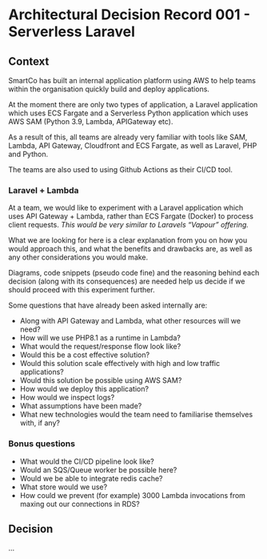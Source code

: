 # Architectural Decision Record 001 - Serverless Laravel

## Context

SmartCo has built an internal application platform using AWS to help teams within the organisation quickly build and deploy applications.

At the moment there are only two types of application, a Laravel application which uses ECS Fargate and a Serverless Python application which uses AWS SAM (Python 3.9, Lambda, APIGateway etc).

As a result of this, all teams are already very familiar with tools like SAM, Lambda, API Gateway, Cloudfront and ECS Fargate, as well as Laravel, PHP and Python.

The teams are also used to using Github Actions as their CI/CD tool.

### Laravel + Lambda

At a team, we would like to experiment with a Laravel application which uses API Gateway + Lambda, rather than ECS Fargate (Docker) to process client requests. _This would be very similar to Laravels “Vapour” offering._

What we are looking for here is a clear explanation from you on how you would approach this, and what the benefits and drawbacks are, as well as any other considerations you would make.

Diagrams, code snippets (pseudo code fine) and the reasoning behind each decision (along with its consequences) are needed help us decide if we should proceed with this experiment further.

Some questions that have already been asked internally are:

* Along with API Gateway and Lambda, what other resources will we need?
* How will we use PHP8.1 as a runtime in Lambda?
* What would the request/response flow look like?
* Would this be a cost effective solution?
* Would this solution scale effectively with high and low traffic applications?
* Would this solution be possible using AWS SAM?
* How would we deploy this application?
* How would we inspect logs?
* What assumptions have been made?
* What new technologies would the team need to familiarise themselves with, if any?

### Bonus questions

* What would the CI/CD pipeline look like?
* Would an SQS/Queue worker be possible here?
* Would we be able to integrate redis cache?
* What store would we use?
* How could we prevent (for example) 3000 Lambda invocations from maxing out our connections in RDS?

## Decision

...